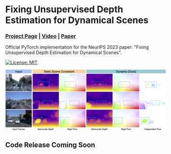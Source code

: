 # Fixing Unsupervised Depth Estimation for Dynamical Scenes
### [Project Page](https://dynamo-depth.github.io) | [Video](tmp) | [Paper](tmp)

Official PyTorch implementation for the NeurIPS 2023 paper: "Fixing Unsupervised Depth Estimation for Dynamical Scenes".

<a href="#license"><img alt="License: MIT" src="https://img.shields.io/badge/license-MIT-blue.svg"/></a>  

![](assets/teaser.png)

## Code Release Coming Soon
